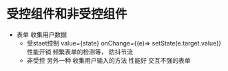 # 受控组件和非受控组件 

- 表单 收集用户数据
    - 受staet控制
    value={state} onChange={(e)=> setState(e.target.value)}
    性能开销  频繁表单的检测等， 防抖节流
    - 非受控
    另外一种 收集用户输入的方法
    性能好  交互不强的表单 